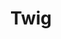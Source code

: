 ---
templateKey: blog-post
featuredpost: false
featuredimage: /assets/Twig.png
title: Twig
description: Special Items
testfield: 588
---